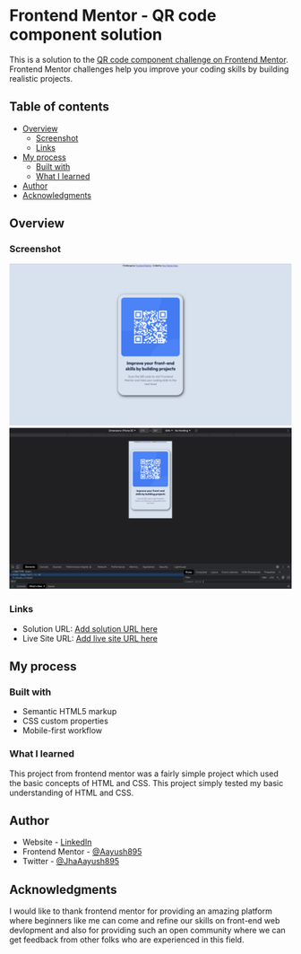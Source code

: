 # Frontend Mentor - QR code component solution

This is a solution to the [QR code component challenge on Frontend Mentor](https://www.frontendmentor.io/challenges/qr-code-component-iux_sIO_H). Frontend Mentor challenges help you improve your coding skills by building realistic projects. 

## Table of contents

- [Overview](#overview)
  - [Screenshot](#screenshot)
  - [Links](#links)
- [My process](#my-process)
  - [Built with](#built-with)
  - [What I learned](#what-i-learned)
- [Author](#author)
- [Acknowledgments](#acknowledgments)

## Overview

### Screenshot

![Desktop Mode Screenshot](/Screenshot/Desktop.png)
![Mobile Mode Screenshot](/Screenshot/Mobile.png)

### Links

- Solution URL: [Add solution URL here](https://your-solution-url.com)
- Live Site URL: [Add live site URL here](https://your-live-site-url.com)

## My process

### Built with

- Semantic HTML5 markup
- CSS custom properties
- Mobile-first workflow

### What I learned

This project from frontend mentor was a fairly simple project which used the basic concepts of HTML and CSS. This project simply tested my basic understanding of HTML and CSS.

## Author

- Website - [LinkedIn](https://www.linkedin.com/in/aayush-jha-6716b018b/)
- Frontend Mentor - [@Aayush895](https://www.frontendmentor.io/profile/Aayush895)
- Twitter - [@JhaAayush895](https://twitter.com/JhaAayush895)

## Acknowledgments

I would like to thank frontend mentor for providing an amazing platform where beginners like me can come and refine our skills on front-end web devlopment and also for providing such an open community where we can get feedback from other folks who are experienced in this field.
